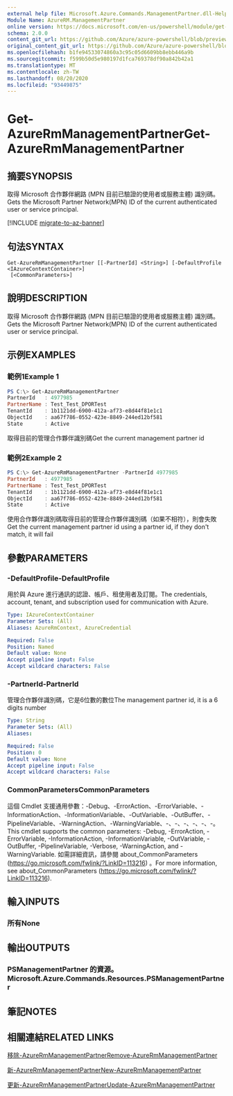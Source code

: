 ```yaml
---
external help file: Microsoft.Azure.Commands.ManagementPartner.dll-Help.xml
Module Name: AzureRM.ManagementPartner
online version: https://docs.microsoft.com/en-us/powershell/module/get-azurermmanagementpartner
schema: 2.0.0
content_git_url: https://github.com/Azure/azure-powershell/blob/preview/src/ResourceManager/ManagementPartner/Commands.Partner/help/Get-AzureRmManagementPartner.md
original_content_git_url: https://github.com/Azure/azure-powershell/blob/preview/src/ResourceManager/ManagementPartner/Commands.Partner/help/Get-AzureRmManagementPartner.md
ms.openlocfilehash: b1fe94533074860a3c95c05d6609bb8ebb446a9b
ms.sourcegitcommit: f599b50d5e980197d1fca769378df90a842b42a1
ms.translationtype: MT
ms.contentlocale: zh-TW
ms.lasthandoff: 08/20/2020
ms.locfileid: "93449875"
---
```

# <span data-ttu-id="783fb-101">Get-AzureRmManagementPartner</span><span class="sxs-lookup"><span data-stu-id="783fb-101">Get-AzureRmManagementPartner</span></span>

## <span data-ttu-id="783fb-102">摘要</span><span class="sxs-lookup"><span data-stu-id="783fb-102">SYNOPSIS</span></span>
<span data-ttu-id="783fb-103">取得 Microsoft 合作夥伴網路 (MPN 目前已驗證的使用者或服務主體) 識別碼。</span><span class="sxs-lookup"><span data-stu-id="783fb-103">Gets the Microsoft Partner Network(MPN) ID of the current authenticated user or service principal.</span></span> 

[!INCLUDE [migrate-to-az-banner](../../includes/migrate-to-az-banner.md)]

## <span data-ttu-id="783fb-104">句法</span><span class="sxs-lookup"><span data-stu-id="783fb-104">SYNTAX</span></span>

```
Get-AzureRmManagementPartner [[-PartnerId] <String>] [-DefaultProfile <IAzureContextContainer>]
 [<CommonParameters>]
```

## <span data-ttu-id="783fb-105">說明</span><span class="sxs-lookup"><span data-stu-id="783fb-105">DESCRIPTION</span></span>
<span data-ttu-id="783fb-106">取得 Microsoft 合作夥伴網路 (MPN 目前已驗證的使用者或服務主體) 識別碼。</span><span class="sxs-lookup"><span data-stu-id="783fb-106">Gets the Microsoft Partner Network(MPN) ID of the current authenticated user or service principal.</span></span> 

## <span data-ttu-id="783fb-107">示例</span><span class="sxs-lookup"><span data-stu-id="783fb-107">EXAMPLES</span></span>

### <span data-ttu-id="783fb-108">範例1</span><span class="sxs-lookup"><span data-stu-id="783fb-108">Example 1</span></span>
```powershell
PS C:\> Get-AzureRmManagementPartner
PartnerId   : 4977985
PartnerName : Test_Test_DPORTest
TenantId    : 1b1121dd-6900-412a-af73-e8d44f81e1c1
ObjectId    : aa67f786-0552-423e-8849-244ed12bf581
State       : Active
```

<span data-ttu-id="783fb-109">取得目前的管理合作夥伴識別碼</span><span class="sxs-lookup"><span data-stu-id="783fb-109">Get the current management partner id</span></span>

### <span data-ttu-id="783fb-110">範例2</span><span class="sxs-lookup"><span data-stu-id="783fb-110">Example 2</span></span>
```powershell
PS C:\> Get-AzureRmManagementPartner -PartnerId 4977985
PartnerId   : 4977985
PartnerName : Test_Test_DPORTest
TenantId    : 1b1121dd-6900-412a-af73-e8d44f81e1c1
ObjectId    : aa67f786-0552-423e-8849-244ed12bf581
State       : Active
```

<span data-ttu-id="783fb-111">使用合作夥伴識別碼取得目前的管理合作夥伴識別碼（如果不相符），則會失敗</span><span class="sxs-lookup"><span data-stu-id="783fb-111">Get the current management partner id using a partner id, if they don't match, it will fail</span></span>

## <span data-ttu-id="783fb-112">參數</span><span class="sxs-lookup"><span data-stu-id="783fb-112">PARAMETERS</span></span>

### <span data-ttu-id="783fb-113">-DefaultProfile</span><span class="sxs-lookup"><span data-stu-id="783fb-113">-DefaultProfile</span></span>
<span data-ttu-id="783fb-114">用於與 Azure 進行通訊的認證、帳戶、租使用者及訂閱。</span><span class="sxs-lookup"><span data-stu-id="783fb-114">The credentials, account, tenant, and subscription used for communication with Azure.</span></span>

```yaml
Type: IAzureContextContainer
Parameter Sets: (All)
Aliases: AzureRmContext, AzureCredential

Required: False
Position: Named
Default value: None
Accept pipeline input: False
Accept wildcard characters: False
```

### <span data-ttu-id="783fb-115">-PartnerId</span><span class="sxs-lookup"><span data-stu-id="783fb-115">-PartnerId</span></span>
<span data-ttu-id="783fb-116">管理合作夥伴識別碼，它是6位數的數位</span><span class="sxs-lookup"><span data-stu-id="783fb-116">The management partner id, it is a 6 digits number</span></span>

```yaml
Type: String
Parameter Sets: (All)
Aliases:

Required: False
Position: 0
Default value: None
Accept pipeline input: False
Accept wildcard characters: False
```

### <span data-ttu-id="783fb-117">CommonParameters</span><span class="sxs-lookup"><span data-stu-id="783fb-117">CommonParameters</span></span>
<span data-ttu-id="783fb-118">這個 Cmdlet 支援通用參數：-Debug、-ErrorAction、-ErrorVariable、-InformationAction、-InformationVariable、-OutVariable、-OutBuffer、-PipelineVariable、-WarningAction、-WarningVariable、-、-、-、-、-、-。</span><span class="sxs-lookup"><span data-stu-id="783fb-118">This cmdlet supports the common parameters: -Debug, -ErrorAction, -ErrorVariable, -InformationAction, -InformationVariable, -OutVariable, -OutBuffer, -PipelineVariable, -Verbose, -WarningAction, and -WarningVariable.</span></span> <span data-ttu-id="783fb-119">如需詳細資訊，請參閱 about_CommonParameters (https://go.microsoft.com/fwlink/?LinkID=113216) 。</span><span class="sxs-lookup"><span data-stu-id="783fb-119">For more information, see about_CommonParameters (https://go.microsoft.com/fwlink/?LinkID=113216).</span></span>

## <span data-ttu-id="783fb-120">輸入</span><span class="sxs-lookup"><span data-stu-id="783fb-120">INPUTS</span></span>

### <span data-ttu-id="783fb-121">所有</span><span class="sxs-lookup"><span data-stu-id="783fb-121">None</span></span>

## <span data-ttu-id="783fb-122">輸出</span><span class="sxs-lookup"><span data-stu-id="783fb-122">OUTPUTS</span></span>

### <span data-ttu-id="783fb-123">PSManagementPartner 的資源。</span><span class="sxs-lookup"><span data-stu-id="783fb-123">Microsoft.Azure.Commands.Resources.PSManagementPartner</span></span>

## <span data-ttu-id="783fb-124">筆記</span><span class="sxs-lookup"><span data-stu-id="783fb-124">NOTES</span></span>

## <span data-ttu-id="783fb-125">相關連結</span><span class="sxs-lookup"><span data-stu-id="783fb-125">RELATED LINKS</span></span>

[<span data-ttu-id="783fb-126">移除-AzureRmManagementPartner</span><span class="sxs-lookup"><span data-stu-id="783fb-126">Remove-AzureRmManagementPartner</span></span>](./Remove-AzureRmManagementPartner.md)

[<span data-ttu-id="783fb-127">新-AzureRmManagementPartner</span><span class="sxs-lookup"><span data-stu-id="783fb-127">New-AzureRmManagementPartner</span></span>](./New-AzureRmManagementPartner.md)

[<span data-ttu-id="783fb-128">更新-AzureRmManagementPartner</span><span class="sxs-lookup"><span data-stu-id="783fb-128">Update-AzureRmManagementPartner</span></span>](./Update-AzureRmManagementPartner.md)
